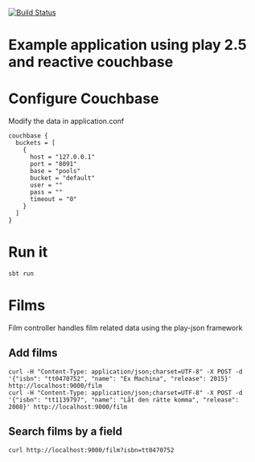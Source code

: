 [![Build Status](https://travis-ci.org/fagossa/play-reactive-couchbase.svg?branch=master)](https://travis-ci.org/fagossa/play-reactive-couchbase)

# Example application using play 2.5 and reactive couchbase

# Configure Couchbase

Modify the data in application.conf
```
couchbase {
  buckets = [
    {
      host = "127.0.0.1"
      port = "8091"
      base = "pools"
      bucket = "default"
      user = ""
      pass = ""
      timeout = "0"
    }
  ]
}
```

# Run it
```
sbt run
```
# Films

Film controller handles film related data using the play-json framework

## Add films

```
curl -H "Content-Type: application/json;charset=UTF-8" -X POST -d '{"isbn": "tt0470752", "name": "Ex Machina", "release": 2015}' http://localhost:9000/film
curl -H "Content-Type: application/json;charset=UTF-8" -X POST -d '{"isbn": "tt1139797", "name": "Låt den rätte komma", "release": 2008}' http://localhost:9000/film
```

## Search films by a field

```
curl http://localhost:9000/film?isbn=tt0470752
```

